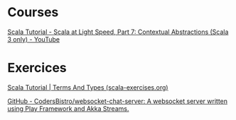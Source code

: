 # Courses
[Scala Tutorial - Scala at Light Speed, Part 7: Contextual Abstractions (Scala 3 only) - YouTube](https://www.youtube.com/watch?v=snz7WHjD-xs&list=PLmtsMNDRU0BxryRX4wiwrTZ661xcp6VPM&index=10)

# Exercices
[Scala Tutorial | Terms And Types (scala-exercises.org)](https://www.scala-exercises.org/scala_tutorial/terms_and_types)

[GitHub - CodersBistro/websocket-chat-server: A websocket server written using Play Framework and Akka Streams.](https://github.com/CodersBistro/websocket-chat-server)

